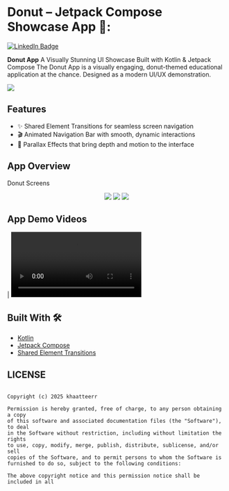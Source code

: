 #  Donut – Jetpack Compose Showcase App 🍩: 

<a href="https://www.linkedin.com/in/khateer/">
    <img src="https://img.shields.io/badge/LinkedIn-blue?style=for-the-badge&logo=linkedin&logoColor=white" alt="LinkedIn Badge"/>
  </a>
  
 **Donut App** A Visually Stunning UI Showcase Built with Kotlin & Jetpack Compose The Donut App is a visually engaging, donut-themed educational application at the chance. Designed as a modern UI/UX demonstration.

 ![](https://i.ibb.co/yxt9NdW/donut-cover.png)
 
 ## Features
- ✨ Shared Element Transitions for seamless screen navigation
- 🎬 Animated Navigation Bar with smooth, dynamic interactions
- 🌌 Parallax Effects that bring depth and motion to the interface

 ## App Overview

Donut Screens
<div align="center">
  <img src="https://i.ibb.co/35hrS5sT/donut-1.jpg"  />
  <img src="https://i.ibb.co/4gVDF3Zw/donut-2.jpg"  /> 
  <img src="https://i.ibb.co/Pv0kPnG1/donut-3.jpg"  />

</div>

## App Demo Videos
| <video src="https://github.com/user-attachments/assets/2cd5fad9-5c12-497d-a888-81c02dd87b65" type="video/mp4"/> |
## Built With 🛠

*  [Kotlin](https://kotlinlang.org/) 
*  [Jetpack Compose](https://developer.android.com/jetpack/compose)
*  [Shared Element Transitions](https://developer.android.com/develop/ui/compose/animation/shared-elements)



## LICENSE
```MIT License

Copyright (c) 2025 khaatteerr

Permission is hereby granted, free of charge, to any person obtaining a copy
of this software and associated documentation files (the "Software"), to deal
in the Software without restriction, including without limitation the rights
to use, copy, modify, merge, publish, distribute, sublicense, and/or sell
copies of the Software, and to permit persons to whom the Software is
furnished to do so, subject to the following conditions:

The above copyright notice and this permission notice shall be included in all
